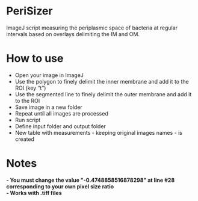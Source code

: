 # PeriSizer
ImageJ script measuring the periplasmic space of bacteria at regular intervals based on overlays delimiting the IM and OM.

# How to use
- Open your image in ImageJ	
- Use the polygon to finely delimit the inner membrane and add it to the ROI (key “t”) 
- Use the segmented line to finely delimit the outer membrane and add it to the ROI 
- Save image in a new folder
- Repeat until all images are processed
- Run script 
- Define input folder and output folder
- New table with measurements - keeping original images names - is created 

# Notes

<b>- You must change the value "-0.4748858516878298" at line #28 corresponding to your own pixel size ratio \
<b>- Works with .tiff files
